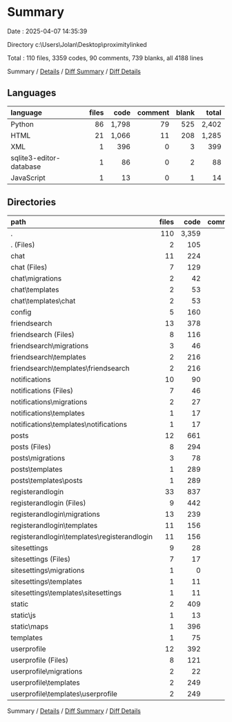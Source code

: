 # Summary

Date : 2025-04-07 14:35:39

Directory c:\\Users\\Jolan\\Desktop\\proximitylinked

Total : 110 files,  3359 codes, 90 comments, 739 blanks, all 4188 lines

Summary / [Details](details.md) / [Diff Summary](diff.md) / [Diff Details](diff-details.md)

## Languages
| language | files | code | comment | blank | total |
| :--- | ---: | ---: | ---: | ---: | ---: |
| Python | 86 | 1,798 | 79 | 525 | 2,402 |
| HTML | 21 | 1,066 | 11 | 208 | 1,285 |
| XML | 1 | 396 | 0 | 3 | 399 |
| sqlite3-editor-database | 1 | 86 | 0 | 2 | 88 |
| JavaScript | 1 | 13 | 0 | 1 | 14 |

## Directories
| path | files | code | comment | blank | total |
| :--- | ---: | ---: | ---: | ---: | ---: |
| . | 110 | 3,359 | 90 | 739 | 4,188 |
| . (Files) | 2 | 105 | 1 | 9 | 115 |
| chat | 11 | 224 | 6 | 65 | 295 |
| chat (Files) | 7 | 129 | 5 | 42 | 176 |
| chat\\migrations | 2 | 42 | 1 | 8 | 51 |
| chat\\templates | 2 | 53 | 0 | 15 | 68 |
| chat\\templates\\chat | 2 | 53 | 0 | 15 | 68 |
| config | 5 | 160 | 17 | 74 | 251 |
| friendsearch | 13 | 378 | 16 | 86 | 480 |
| friendsearch (Files) | 8 | 116 | 8 | 43 | 167 |
| friendsearch\\migrations | 3 | 46 | 2 | 14 | 62 |
| friendsearch\\templates | 2 | 216 | 6 | 29 | 251 |
| friendsearch\\templates\\friendsearch | 2 | 216 | 6 | 29 | 251 |
| notifications | 10 | 90 | 2 | 26 | 118 |
| notifications (Files) | 7 | 46 | 1 | 17 | 64 |
| notifications\\migrations | 2 | 27 | 1 | 8 | 36 |
| notifications\\templates | 1 | 17 | 0 | 1 | 18 |
| notifications\\templates\\notifications | 1 | 17 | 0 | 1 | 18 |
| posts | 12 | 661 | 18 | 129 | 808 |
| posts (Files) | 8 | 294 | 13 | 73 | 380 |
| posts\\migrations | 3 | 78 | 2 | 14 | 94 |
| posts\\templates | 1 | 289 | 3 | 42 | 334 |
| posts\\templates\\posts | 1 | 289 | 3 | 42 | 334 |
| registerandlogin | 33 | 837 | 19 | 215 | 1,071 |
| registerandlogin (Files) | 9 | 442 | 7 | 94 | 543 |
| registerandlogin\\migrations | 13 | 239 | 12 | 74 | 325 |
| registerandlogin\\templates | 11 | 156 | 0 | 47 | 203 |
| registerandlogin\\templates\\registerandlogin | 11 | 156 | 0 | 47 | 203 |
| sitesettings | 9 | 28 | 4 | 19 | 51 |
| sitesettings (Files) | 7 | 17 | 3 | 13 | 33 |
| sitesettings\\migrations | 1 | 0 | 0 | 1 | 1 |
| sitesettings\\templates | 1 | 11 | 1 | 5 | 17 |
| sitesettings\\templates\\sitesettings | 1 | 11 | 1 | 5 | 17 |
| static | 2 | 409 | 0 | 4 | 413 |
| static\\js | 1 | 13 | 0 | 1 | 14 |
| static\\maps | 1 | 396 | 0 | 3 | 399 |
| templates | 1 | 75 | 1 | 6 | 82 |
| userprofile | 12 | 392 | 6 | 106 | 504 |
| userprofile (Files) | 8 | 121 | 5 | 35 | 161 |
| userprofile\\migrations | 2 | 22 | 1 | 8 | 31 |
| userprofile\\templates | 2 | 249 | 0 | 63 | 312 |
| userprofile\\templates\\userprofile | 2 | 249 | 0 | 63 | 312 |

Summary / [Details](details.md) / [Diff Summary](diff.md) / [Diff Details](diff-details.md)